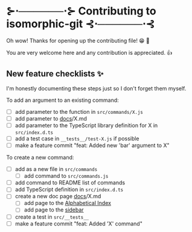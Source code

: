 # ⊱⋅──────⋅⊱ Contributing to isomorphic-git ⊰⋅──────⋅⊰

Oh wow! Thanks for opening up the contributing file! :grin: :tada:

You are very welcome here and any contribution is appreciated. :+1:

## New feature checklists :sparkles:️
I'm honestly documenting these steps just so I don't forget them myself.

To add an argument to an existing command:

- [ ] add parameter to the function in `src/commands/X.js`
- [ ] add parameter to [docs](https://github.com/isomorphic-git/isomorphic-git.github.io/tree/source/docs)/X.md
- [ ] add parameter to the TypeScript library definition for X in `src/index.d.ts`
- [ ] add a test case in `__tests__/test-X.js` if possible
- [ ] make a feature commit "feat: Added new 'bar' argument to X"

To create a new command:

- [ ] add as a new file in `src/commands`
  - [ ] add command to `src/commands.js`
- [ ] add command to README list of commands
- [ ] add TypeScript definition in `src/index.d.ts`
- [ ] create a new doc page [docs](https://github.com/isomorphic-git/isomorphic-git.github.io/tree/source/docs)/X.md
  - [ ] add page to the [Alphabetical Index](https://github.com/isomorphic-git/isomorphic-git.github.io/blob/source/docs/alphabetic.md)
  - [ ] add page to the [sidebar](https://github.com/isomorphic-git/isomorphic-git.github.io/blob/source/website/sidebars.json)
- [ ] create a test in `src/__tests__`
- [ ] make a feature commit "feat: Added 'X' command"
